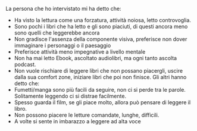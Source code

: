 La persona che ho intervistato mi ha detto che:
- Ha visto la lettura come una forzatura, attività noiosa, letto controvoglia.
- Sono pochi i libri che ha letto e gli sono piaciuti, di questi ancora meno sono quelli che leggerebbe ancora
- Non gradisce l'assenza della componente visiva, preferisce non dover immaginare i personaggi o il paesaggio
- Preferisce attività meno impegnative a livello mentale
- Non ha mai letto Ebook, ascoltato audiolibri, ma ogni tanto ascolta podcast.
- Non vuole rischiare di leggere libri che non possano piacergli, uscire dalla sua comfort zone, iniziare libri che poi non finisce.
Gli altri hanno detto che:
- Fumetti/manga sono più facili da seguire, non ci si perde tra le parole. Solitamente leggendo ci si distrae facilmente.
- Spesso guarda il film, se gli piace molto, allora può pensare di leggere il libro.
- Non possono piacere le letture comandate, lunghe, difficili.
- A volte si sente in imbarazzo a leggere ad alta voce
